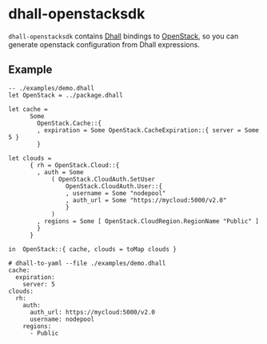 # dhall-openstacksdk

`dhall-openstacksdk` contains [Dhall][dhall-lang] bindings to [OpenStack][openstacksdk],
so you can generate openstack configuration from Dhall expressions.

## Example

```dhall
-- ./examples/demo.dhall
let OpenStack = ../package.dhall

let cache =
      Some
        OpenStack.Cache::{
        , expiration = Some OpenStack.CacheExpiration::{ server = Some 5 }
        }

let clouds =
      { rh = OpenStack.Cloud::{
        , auth = Some
            ( OpenStack.CloudAuth.SetUser
                OpenStack.CloudAuth.User::{
                , username = Some "nodepool"
                , auth_url = Some "https://mycloud:5000/v2.0"
                }
            )
        , regions = Some [ OpenStack.CloudRegion.RegionName "Public" ]
        }
      }

in  OpenStack::{ cache, clouds = toMap clouds }

```

```
# dhall-to-yaml --file ./examples/demo.dhall
cache:
  expiration:
    server: 5
clouds:
  rh:
    auth:
      auth_url: https://mycloud:5000/v2.0
      username: nodepool
    regions:
      - Public

```

[dhall-lang]: https://dhall-lang.org
[openstacksdk]: https://docs.openstack.org/openstacksdk/latest/
